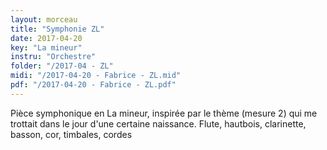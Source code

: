 ```yaml
---
layout: morceau
title: "Symphonie ZL"
date: 2017-04-20
key: "La mineur"
instru: "Orchestre"
folder: "/2017-04 - ZL"
midi: "/2017-04-20 - Fabrice - ZL.mid"
pdf: "/2017-04-20 - Fabrice - ZL.pdf"
---
```


Pièce symphonique en La mineur, inspirée par le thème (mesure 2) qui me trottait dans le jour d'une certaine naissance.
Flute, hautbois, clarinette, basson, cor, timbales, cordes
